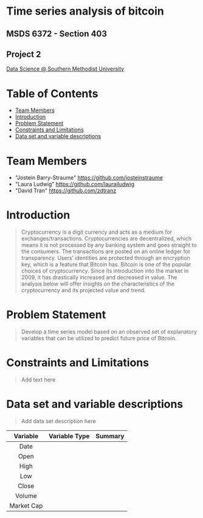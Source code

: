 # Time series analysis of bitcoin
## MSDS 6372 - Section 403
## Project 2

[Data Science @ Southern Methodist University](https://datascience.smu.edu/)

# Table of Contents
* [Team Members](#team-members)
* [Introduction](#introduction)
* [Problem Statement](#problem-statement)
* [Constraints and Limitations](#constraints)
* [Data set and variable descriptions](#descriptions)

# <a name="team-members"></a>Team Members
* "Jostein Barry-Straume" <https://github.com/josteinstraume>
* "Laura Ludwig" <https://github.com/laurajludwig>
* "David Tran" <https://github.com/zdtranz>

# <a name="introduction"></a>Introduction
> Cryptocurrency is a digit currency and acts as a medium for exchanges/transactions. Cryptocurrencies are decentralized, which means it is not processed by any banking system and goes straight to the consumers. The transactions are posted on an online ledger for transparency. Users’ identities are protected through an encryption key, which is a feature that Bitcoin has.
> Bitcoin is one of the popular choices of cryptocurrency. Since its introduction into the market in 2009, it has drastically increased and decreased in value. The analysis below will offer insights on the characteristics of the cryptocurrency and its projected value and trend.

# <a name="problem-statement"></a>Problem Statement
> Develop a time series model based on an observed set of explanatory variables that can be utilized to predict future price of Bitcoin.

# <a name="constraints"></a>Constraints and Limitations
> Add text here

# <a name="descriptions"></a>Data set and variable descriptions
> Add data set description here

| Variable | Variable Type | Summary |
| :------: | :-----------: | :-----: |
| Date | | |
| Open | | |
| High | | |
| Low | | |
| Close | | |
| Volume | | |
| Market Cap | | |